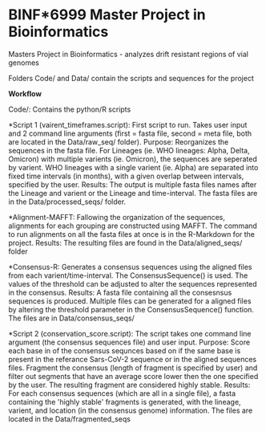 # BINF*6999 Master Project in Bioinformatics
Masters Project in Bioinformatics - analyzes drift resistant regions of vial genomes 

Folders Code/ and Data/ contain the scripts and sequences for the project

**Workflow**

Code/: Contains the python/R scripts 

*Script 1 (vairent_timeframes.script): First script to run. Takes user input and 2 command line arguments (first = fasta 
file, second = meta file, both are located in the Data/raw_seq/ folder). 
	Purpose: Reorganizes the sequences in the fasta file. For Lineages (ie. WHO lineages: Alpha, Delta, Omicron) with 
multiple varients (ie. Omicron), the sequences are seperated by varient. WHO lineages with a single varient (ie. Alpha) are 
separated into fixed time intervals (in months), with a given overlap between intervals, specified by the user. 
	Results: The output is multiple fasta files names after the Lineage and varient or the Lineage and time-interval. The 
fasta files are in the Data/processed_seqs/ folder.
	
*Alignment-MAFFT: Fallowing the organization of the sequences, alignments for each grouping are constructed using MAFFT. The 
command to run alignments on all the fasta files at once is in the R-Markdown for the project. 
	Results: The resulting files are found in the Data/aligned_seqs/ folder

*Consensus-R: Generates a consensus sequences using the aligned files from each varient/time-interval. The ConsensusSequence() 
is used. The values of the threshold can be adjusted to alter the sequences represented in the consensus. 
	Results: A fasta file containing all the consesnsus sequences is produced. Multiple files can be generated for a 
aligned files by altering the threshold parameter in the ConsensusSequence() function. The files are in Data/consensus_seqs/

*Script 2 (conservation_score.script): The script takes one command line argument (the consensus sequences file) and user 
input.
	Purpose: Score each base in of the consensus sequnces based on if the same base is present in the referance Sars-CoV-2 
sequence or in the aligned sequences files. Fragment the consensus (length of fragment is specified by user) and filter out 
segments that have an average score lower then the one specified by the user. The resulting fragment are considered highly 
stable.
	Results: For each consensus sequences (which are all in a single file), a fasta containing the 'highly stable' 
fragments is generated, with the lineage, varient, and location (in the consensus genome) information. The files are located in 
the Data/fragmented_seqs



